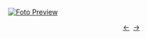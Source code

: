 [![Foto Preview](preview/project-1121.avif)](https://project-1121.vercel.app/)

<div align="center" style="display: flex; justify-content: center;">
  <a  href="https://github.com/20essentials/project-1120" target="_blank">&#8592;</a>
  &nbsp;&nbsp;
  <a  href="https://github.com/20essentials/project-1122" target="_blank">&#8594;</a>
</div>
